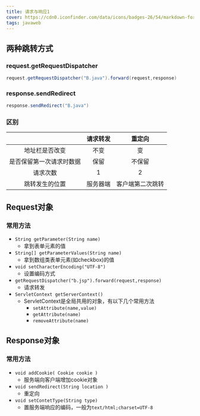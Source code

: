 ```yaml
---
title: 请求与响应1
cover: https://cdn0.iconfinder.com/data/icons/badges-26/54/markdown-format-mark-down-arrow-sign-badge-1024.png
tags: javaweb
---
```


## 两种跳转方式

### request.getRequestDispatcher

```java
request.getRequestDispatcher("B.java").forward(request,response)
```

### response.sendRedirect

```java
response.sendRedirect("B.java")
```

### 区别

|                          | 请求转发 |      重定向      |
| :----------------------: | :------: | :--------------: |
|      地址栏是否改变      |   不变   |        变        |
| 是否保留第一次请求时数据 |   保留   |      不保留      |
|         请求次数         |    1     |        2         |
|      跳转发生的位置      | 服务器端 | 客户端第二次跳转 |



## Request对象

### 常用方法

- `String getParameter(String name)`
  - 拿到表单元素的值
- `String[] getParameterValues(String name)`
  - 拿到数组类表单元素(如checkbox)的值
- `void setCharacterEncoding("UTF-8")`
  - 设置编码方式
- `getRequestDispatcher("b.jsp").forward(request,response) `
  - 请求转发
- `ServletContext getServerContext()`
  - ServletContext是全局共用的对象，有以下几个常用方法
    - `setAttribute(name,value)`
    - `getAttribute(name)`
    - `removeAttribute(name)`



## Response对象

### 常用方法

- `void addCookie( Cookie cookie )`
  - 服务端向客户端增加cookie对象
- `void sendRedirect(String location )`
  - 重定向
- `void setContetType(String type)`
  - 置服务端响应的编码，一般为`text/html;charset=UTF-8`

